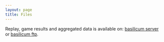 ```yaml
---
layout: page
title: Files
---
```


Replay, game results and aggregated data is available on: [basilicum server](http://basilicum.bytekeeper.org) or [basilicum ftp](ftp://basilftp.bytekeeper.org).
